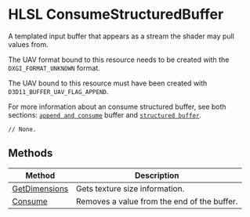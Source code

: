 # HLSL ConsumeStructuredBuffer

A templated input buffer that appears as a stream the shader may pull values from.

The UAV format bound to this resource needs to be created with the `DXGI_FORMAT_UNKNOWN` format.

The UAV bound to this resource must have been created with `D3D11_BUFFER_UAV_FLAG_APPEND`.

For more information about an consume structured buffer, see both sections: [`append and consume`](https://docs.microsoft.com/en-us/windows/desktop/direct3d11/direct3d-11-advanced-stages-cs-resources) buffer and [`structured buffer`](https://docs.microsoft.com/en-us/windows/desktop/direct3d11/direct3d-11-advanced-stages-cs-resources).

```HLSL
// None.
```

## Methods

| Method | Description |
| - | - |
| [GetDimensions](hlsl-method-getDimensions.md) | Gets texture size information. |
| [Consume](hlsl-method-consume.md) | Removes a value from the end of the buffer. |